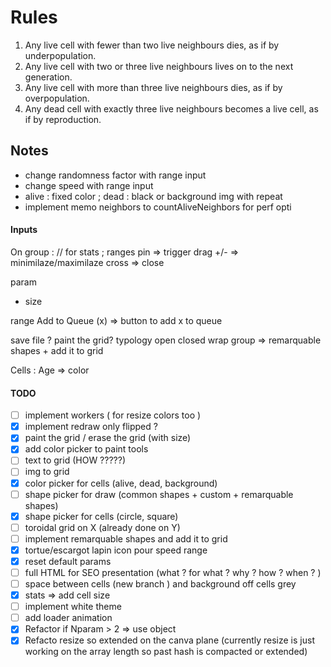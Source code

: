 # Rules

<ol>
    <li>Any live cell with fewer than two live neighbours dies, as if by underpopulation.</li>
    <li>Any live cell with two or three live neighbours lives on to the next generation.</li>
    <li>Any live cell with more than three live neighbours dies, as if by overpopulation.</li>
    <li>Any dead cell with exactly three live neighbours becomes a live cell, as if by reproduction.</li>
</ol>

## Notes

<ul>
    <li>change randomness factor with range input</li>
    <li>change speed with range input</li>
    <li>alive : fixed color ; dead : black or background img with repeat</li>
    <li>implement memo neighbors to countAliveNeighbors for perf opti</li>
</ul>

#### Inputs

On group : // for stats ; ranges
pin => trigger drag
+/- => minimilaze/maximilaze
cross => close

param

- size

range Add to Queue (x) => button to add x to queue

save file ?
paint the grid?
typology open closed wrap
group => remarquable shapes + add it to grid

Cells :
Age => color

#### TODO

- [ ] implement workers ( for resize colors too )
- [x] implement redraw only flipped ?
- [x] paint the grid / erase the grid (with size)
- [x] add color picker to paint tools
- [ ] text to grid (HOW ?????)
- [ ] img to grid
- [x] color picker for cells (alive, dead, background)
- [ ] shape picker for draw (common shapes + custom + remarquable shapes)
- [x] shape picker for cells (circle, square)
- [ ] toroidal grid on X (already done on Y)
- [ ] implement remarquable shapes and add it to grid
- [x] tortue/escargot lapin icon pour speed range
- [x] reset default params
- [ ] full HTML for SEO presentation (what ? for what ? why ? how ? when ? )
- [ ] space between cells (new branch ) and background off cells grey
- [x] stats => add cell size
- [ ] implement white theme
- [ ] add loader animation
- [x] Refactor if Nparam > 2 => use object
- [x] Refacto resize so extended on the canva plane (currently resize is just working on the array length so past hash is compacted or extended)
